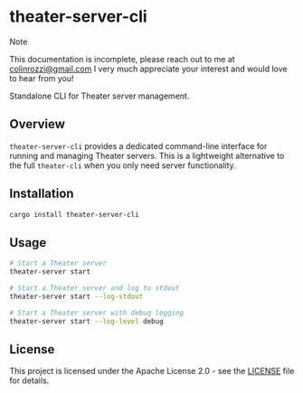 # theater-server-cli

> [!NOTE]
> This documentation is incomplete, please reach out to me at colinrozzi@gmail.com I very much appreciate your interest and would love to hear from you!

Standalone CLI for Theater server management.

## Overview

`theater-server-cli` provides a dedicated command-line interface for running and managing Theater servers. This is a lightweight alternative to the full `theater-cli` when you only need server functionality.

## Installation

```bash
cargo install theater-server-cli
```

## Usage

```bash
# Start a Theater server
theater-server start

# Start a Theater server and log to stdout
theater-server start --log-stdout

# Start a Theater server with debug logging
theater-server start --log-level debug
```

## License

This project is licensed under the Apache License 2.0 - see the [LICENSE](../../LICENSE) file for details.
